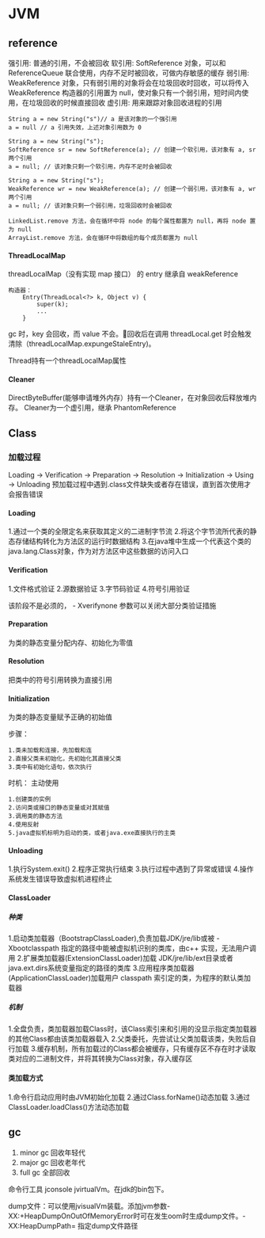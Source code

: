 # JVM
## reference
强引用: 普通的引用，不会被回收
软引用: SoftReference 对象，可以和 ReferenceQueue 联合使用，内存不足时被回收，可做内存敏感的缓存
弱引用: WeakReference 对象，只有弱引用的对象将会在垃圾回收时回收，可以将传入 WeakReference 构造器的引用置为 null，使对象只有一个弱引用，短时间内使用，在垃圾回收的时候直接回收
虚引用: 用来跟踪对象回收进程的引用

    String a = new String("s")// a 是该对象的一个强引用
    a = null // a 引用失效，上述对象引用数为 0
    
    String a = new String("s");
    SoftReference sr = new SoftReference(a); // 创建一个软引用，该对象有 a, sr 两个引用
    a = null; // 该对象只剩一个软引用，内存不足时会被回收
    
    String a = new String("s");
    WeakReference wr = new WeakReference(a); // 创建一个弱引用，该对象有 a, wr 两个引用
    a = null; // 该对象只剩一个弱引用，垃圾回收时会被回收

    LinkedList.remove 方法，会在循环中将 node 的每个属性都置为 null，再将 node 置为 null
    ArrayList.remove 方法，会在循环中将数组的每个成员都置为 null

#### ThreadLocalMap
threadLocalMap（没有实现 map 接口） 的 entry 继承自 weakReference

    构造器：
        Entry(ThreadLocal<?> k, Object v) {
            super(k);
            ...
        }
        
gc 时，key 会回收，而 value 不会。回收后在调用 threadLocal.get 时会触发清除（threadLocalMap.expungeStaleEntry)。

Thread持有一个threadLocalMap属性

#### Cleaner
DirectByteBuffer(能够申请堆外内存）持有一个Cleaner，在对象回收后释放堆内存。
Cleaner为一个虚引用，继承 PhantomReference
        
## Class
### 加载过程
Loading -> Verification -> Preparation -> Resolution -> Initialization -> Using -> Unloading
预加载过程中遇到.class文件缺失或者存在错误，直到首次使用才会报告错误
#### Loading
1.通过一个类的全限定名来获取其定义的二进制字节流
2.将这个字节流所代表的静态存储结构转化为方法区的运行时数据结构
3.在java堆中生成一个代表这个类的java.lang.Class对象，作为对方法区中这些数据的访问入口

#### Verification
1.文件格式验证
2.源数据验证
3.字节码验证
4.符号引用验证

该阶段不是必须的， - Xverifynone 参数可以关闭大部分类验证措施
#### Preparation
为类的静态变量分配内存、初始化为零值
#### Resolution
把类中的符号引用转换为直接引用
#### Initialization
为类的静态变量赋予正确的初始值

步骤：

    1.类未加载和连接，先加载和连
    2.直接父类未初始化，先初始化其直接父类
    3.类中有初始化语句，依次执行    
    
时机：
    主动使用
    
    1.创建类的实例
    2.访问类或接口的静态变量或对其赋值
    3.调用类的静态方法
    4.使用反射
    5.java虚拟机标明为启动的类，或者java.exe直接执行的主类
    
#### Unloading
1.执行System.exit()
2.程序正常执行结束
3.执行过程中遇到了异常或错误
4.操作系统发生错误导致虚拟机进程终止

#### ClassLoader
##### 种类
1.启动类加载器（BootstrapClassLoader),负责加载JDK/jre/lib或被 - Xbootclasspath 指定的路径中能被虚拟机识别的类库，由c++
实现，无法用户调用
2.扩展类加载器(ExtensionClassLoader)加载 JDK/jre/lib/ext目录或者 java.ext.dirs系统变量指定的路径的类库
3.应用程序类加载器(ApplicationClassLoader)加载用户 classpath 索引定的类，为程序的默认类加载器
##### 机制
1.全盘负责，类加载器加载Class时，该Class索引来和引用的没显示指定类加载器的其他Class都由该类加载器载入
2.父类委托，先尝试让父类加载该类，失败后自行加载
3.缓存机制，所有加载过的Class都会被缓存，只有缓存区不存在时才读取类对应的二进制文件，并将其转换为Class对象，存入缓存区

#### 类加载方式
1.命令行启动应用时由JVM初始化加载
2.通过Class.forName()动态加载
3.通过ClassLoader.loadClass()方法动态加载


## gc
1. minor gc 回收年轻代
2. major gc 回收老年代
3. full gc 全部回收

命令行工具 jconsole jvirtualVm。在jdk的bin包下。

dump文件：可以使用jvisualVm装载。添加jvm参数-XX:+HeapDumpOnOutOfMemoryError时可在发生oom时生成dump文件。-XX:HeapDumpPath= 指定dump文件路径